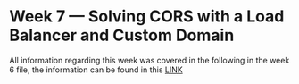 # Week 7 — Solving CORS with a Load Balancer and Custom Domain
All information regarding this week was covered in the following in the week 6 file, the information can be found in this [LINK](https://github.com/ramofabian/aws-bootcamp-cruddur-2023/blob/main/journal/week6.md)
